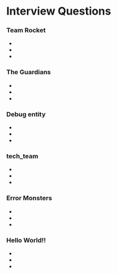 # Interview Questions

### Team Rocket
-
-
-

### The Guardians
-
-
-

### Debug entity
-
-
-

### tech_team
-
-
-

### Error Monsters
-
-
-

### Hello World!!
-
-
-
